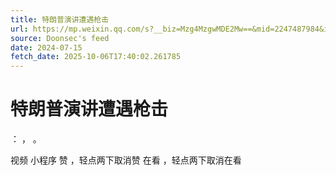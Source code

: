 ```yaml
---
title: 特朗普演讲遭遇枪击
url: https://mp.weixin.qq.com/s?__biz=Mzg4MzgwMDE2Mw==&mid=2247487984&idx=1&sn=adce2b1e4fdb6bc4fb89668c3f336180
source: Doonsec's feed
date: 2024-07-15
fetch_date: 2025-10-06T17:40:02.261785
---
```


# 特朗普演讲遭遇枪击

：
，
。

视频
小程序
赞
，轻点两下取消赞
在看
，轻点两下取消在看